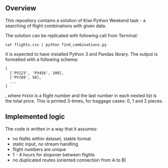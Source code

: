 ## Overview

This repository contains a solution of Kiwi Python Weekend task - a searching of flight combinations with given data.

The solution can be replicated with following call from Terminal:

`cat flights.csv | python find_combinations.py`

It is expected to have installed Python 3 and Pandas library. The output is formatted with a following schema:

```
[
  ['PV123', 'PV456', 100],
  ['PV789', 50],
  ...
]
```

, where `PVXXX` is a flight number and the last number in each nested list is the total price. This is printed 3-times, for baggage cases: 0, 1 and 2 pieces.

## Implemented logic

The code is written in a way that it assumes:

* no NaNs within dataset, stable format
* static input, no stream handling
* flight numbers are unique
* 1 - 4 hours for stopover between flights
* no duplicated routes (oriented connection from A to B)
